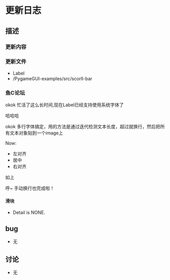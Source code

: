# 更新日志

## 描述

### 更新内容
### 更新文件

 - Label
 - /PygameGUI-examples/src/scorll-bar

### 鱼C论坛
okok
忙活了这么长时间,现在Label已经支持使用系统字体了

哈哈哈

okok 多行字体搞定，用的方法是通过迭代检测文本长度，超过就换行，然后把所有文本对象贴到一个image上

Now:
 
 - 左对齐
 - 居中
 - 右对齐

如上

呼~   手动换行也完成啦！

#### 滑块

 - Detail is NONE.

## bug

 - 无

## 讨论

 - 无
